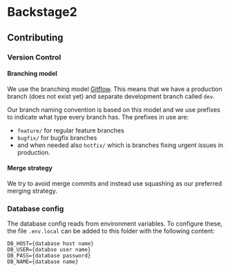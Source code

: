 # Backstage2 #

## Contributing ##
### Version Control ###
#### Branching model ####
We use the branching model [Gitflow](https://www.atlassian.com/git/tutorials/comparing-workflows/gitflow-workflow). This means that we have a production branch (does not exist yet) and separate development branch called `dev`.

Our branch naming convention is based on this model and we use prefixes to indicate what type every branch has. The prefixes in use are:
- `feature/` for regular feature branches
- `bugfix/` for bugfix branches
- and when needed also `hotfix/` which is branches fixing urgent issues in production.

#### Merge strategy ####
We try to avoid merge commits and instead use squashing as our preferred merging strategy.

### Database config ###
The database config reads from environment variables.
To configure these, the file `.env.local` can be added to this folder with the following content:

```
DB_HOST={database host name}
DB_USER={databse user name}
DB_PASS={database password}
DB_NAME={database name}
```

